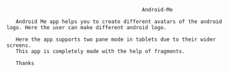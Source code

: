                                                 Android-Me
                                                
       Android Me app helps you to create different avatars of the android logo. Here the user can make different android logo.
       
       Here the app supports two pane mode in tablets due to their wider screens.
       This app is completely made with the help of fragments.
       
       Thanks

